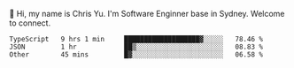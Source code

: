 👋 Hi, my name is Chris Yu. I'm Software Enginner base in Sydney. Welcome to connect.

<!--START_SECTION:waka-->

```text
TypeScript   9 hrs 1 min     ███████████████████▓░░░░░   78.46 %
JSON         1 hr            ██▒░░░░░░░░░░░░░░░░░░░░░░   08.83 %
Other        45 mins         █▓░░░░░░░░░░░░░░░░░░░░░░░   06.58 %
```

<!--END_SECTION:waka-->
